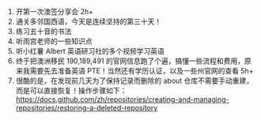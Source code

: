 1. 开第一次澳签分享会 2h+
2. 通关多邻国西语，今天是连续坚持的第三十天！
3. 练习五十音的书法
4. 听雨宫老师的一些知识点
5. 听小红薯 Albert 英语研习社的多个视频学习英语
6. 终于把澳洲移民 190,189,491 的官网信息跑了个遍，搞懂一些流程和费用，原来我需要先去准备英语 PTE！当然还有学历认证，以及一些州官网的查看 5h+
7. 很酷的是，在发现前几天为了保持记录而删除的 about 仓库不需要手动重建，而是可以直接恢复！操作步骤如下：
   https://docs.github.com/zh/repositories/creating-and-managing-repositories/restoring-a-deleted-repository
